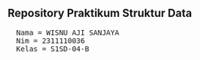 ## Repository Praktikum Struktur Data

<pre>
  Nama = WISNU AJI SANJAYA
  Nim = 2311110036
  Kelas = S1SD-04-B
</pre>
